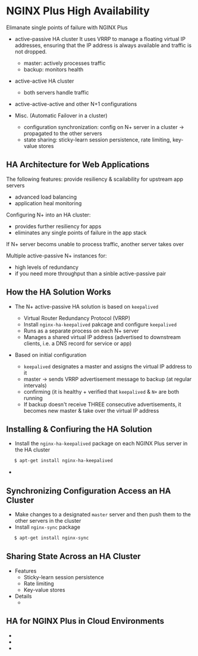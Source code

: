 # NGINX Plus High Availability
Elimanate single points of failure with NGINX Plus

- active-passive HA cluster
  It uses VRRP to manage a floating virtual IP addresses, ensuring that the IP address is always available and traffic is not dropped.
  - master: actively processes traffic
  - backup: monitors health

- active-active HA cluster
  - both servers handle traffic

- active-active-active and other N+1 configurations

- Misc. (Automatic Failover in a cluster)
  - configuration synchronization: config on N+ server in a cluster -> propagated to the other servers
  - state sharing: sticky-learn session persistence, rate limiting, key-value stores


## HA Architecture for Web Applications
The following features: provide resiliency & scailability for upstream app servers
- advanced load balancing
- application heal monitoring

Configuring N+ into an HA cluster: 
- provides further resiliency for apps
- eliminates any single points of failure in the app stack

If N+ server becoms unable to process traffic, another server takes over

Multiple active-passive N+ instances for:
- high levels of redundancy
- if you need more throughput than a sinble active-passive pair


## How the HA Solution Works
- The N+ active-passive HA solution is based on `keepalived`
  - Virtual Router Redundancy Protocol (VRRP)
  - Install `nginx-ha-keepalived` pakcage and configure `keepalived`
  - Runs as a separate process on each N+ server
  - Manages a shared virtual IP address (advertised to downstream clients, i.e. a DNS record for service or app)

- Based on initial configuration
  - `keepalived` designates a master and assigns the virtual IP address to it
  - master -> sends VRRP advertisement message to backup (at regular intervals)
  - confirming (it is healthy + verified that `keepalived` & `N+` are both running
  - If backup doesn't receive THREE consecutive advertisements, it becomes new master & take over the virtual IP address


## Installing & Confiuring the HA Solution
- Install the `nginx-ha-keepalived` package on each NGINX Plus server in the HA cluster
```bash
   $ apt-get install nginx-ha-keepalived
```
- [NGINX Plus Admin Guide]: https://docs.nginx.com/nginx/admin-guide/high-availability/ha-keepalived/?_ga=2.117395462.1254141729.1581370982-860676760.1580160354


## Synchronizing Configuration Access an HA Cluster
- Make changes to a designated `master` server and then push them to the other servers in the cluster
- Install `nginx-sync` package
```bash
   $ apt-get install nginx-sync
```


## Sharing State Across an HA Cluster
- Features
  - Sticky-learn session persistence
  - Rate limiting
  - Key-value stores
- Details
  - [zone_sync module]: https://nginx.org/en/docs/stream/ngx_stream_zone_sync_module.html?_ga=2.148708151.1254141729.1581370982-860676760.1580160354


## HA for NGINX Plus in Cloud Environments
- [Active-Active HA for N+ on AWS using AWS Network Load Balancer]: https://docs.nginx.com/nginx/deployment-guides/aws-high-availability-network-load-balancer/?_ga=2.78535572.1254141729.1581370982-860676760.1580160354
- [Active-Passive HA for N+ on AWS using Elastic IP Addresses]: https://docs.nginx.com/nginx/deployment-guides/aws-high-availability-keepalived/?_ga=2.78535572.1254141729.1581370982-860676760.1580160354
- [All-Active HA for N+ on the Google Cloud Platform]: https://docs.nginx.com/nginx/deployment-guides/gcp-high-availability-all-active/?_ga=2.78535572.1254141729.1581370982-860676760.1580160354


